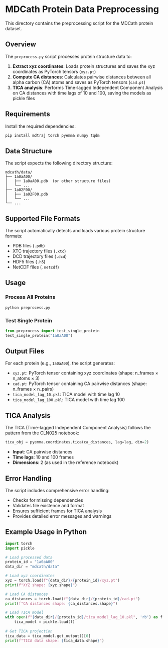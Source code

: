 # MDCath Protein Data Preprocessing

This directory contains the preprocessing script for the MDCath protein dataset.

## Overview

The `preprocess.py` script processes protein structure data to:

1. **Extract xyz coordinates**: Loads protein structures and saves the xyz coordinates as PyTorch tensors (`xyz.pt`)
2. **Compute CA distances**: Calculates pairwise distances between all alpha carbon (CA) atoms and saves as PyTorch tensors (`cad.pt`)
3. **TICA analysis**: Performs Time-lagged Independent Component Analysis on CA distances with time lags of 10 and 100, saving the models as pickle files

## Requirements

Install the required dependencies:

```bash
pip install mdtraj torch pyemma numpy tqdm
```

## Data Structure

The script expects the following directory structure:

```
mdcath/data/
├── 1a0aA00/
│   ├── 1a0aA00.pdb  (or other structure files)
│   └── ...
├── 1a02F00/
│   ├── 1a02F00.pdb
│   └── ...
└── ...
```

## Supported File Formats

The script automatically detects and loads various protein structure formats:
- PDB files (`.pdb`)
- XTC trajectory files (`.xtc`)
- DCD trajectory files (`.dcd`)
- HDF5 files (`.h5`)
- NetCDF files (`.netcdf`)

## Usage

### Process All Proteins

```bash
python preprocess.py
```

### Test Single Protein

```python
from preprocess import test_single_protein
test_single_protein("1a0aA00")
```

## Output Files

For each protein (e.g., `1a0aA00`), the script generates:

- `xyz.pt`: PyTorch tensor containing xyz coordinates (shape: n_frames × n_atoms × 3)
- `cad.pt`: PyTorch tensor containing CA pairwise distances (shape: n_frames × n_pairs)
- `tica_model_lag_10.pkl`: TICA model with time lag 10
- `tica_model_lag_100.pkl`: TICA model with time lag 100

## TICA Analysis

The TICA (Time-lagged Independent Component Analysis) follows the pattern from the CLN025 notebook:

```python
tica_obj = pyemma.coordinates.tica(ca_distances, lag=lag, dim=2)
```

- **Input**: CA pairwise distances
- **Time lags**: 10 and 100 frames
- **Dimensions**: 2 (as used in the reference notebook)

## Error Handling

The script includes comprehensive error handling:
- Checks for missing dependencies
- Validates file existence and format
- Ensures sufficient frames for TICA analysis
- Provides detailed error messages and warnings

## Example Usage in Python

```python
import torch
import pickle

# Load processed data
protein_id = "1a0aA00"
data_dir = "mdcath/data"

# Load xyz coordinates
xyz = torch.load(f"{data_dir}/{protein_id}/xyz.pt")
print(f"XYZ shape: {xyz.shape}")

# Load CA distances
ca_distances = torch.load(f"{data_dir}/{protein_id}/cad.pt")
print(f"CA distances shape: {ca_distances.shape}")

# Load TICA model
with open(f"{data_dir}/{protein_id}/tica_model_lag_10.pkl", 'rb') as f:
    tica_model = pickle.load(f)
    
# Get TICA projection
tica_data = tica_model.get_output()[0]
print(f"TICA data shape: {tica_data.shape}")
```